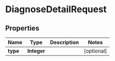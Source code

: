 

# DiagnoseDetailRequest


## Properties

Name | Type | Description | Notes
------------ | ------------- | ------------- | -------------
**type** | **Integer** |  |  [optional]



